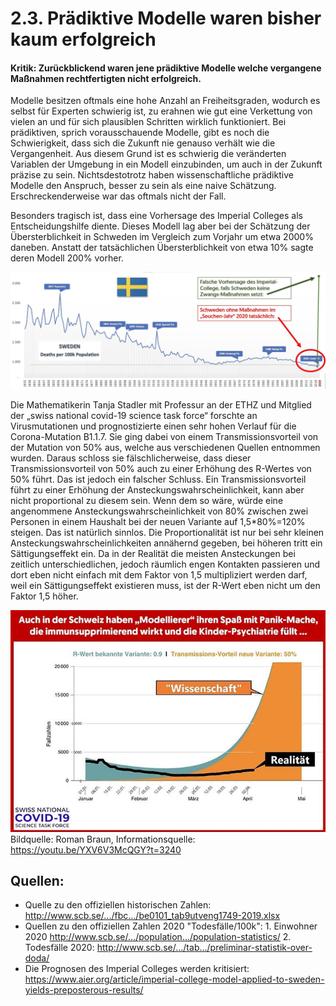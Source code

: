 # 2.3. Prädiktive Modelle waren bisher kaum erfolgreich

#### Kritik: Zurückblickend waren jene prädiktive Modelle welche vergangene Maßnahmen rechtfertigten nicht erfolgreich.


Modelle besitzen oftmals eine hohe Anzahl an Freiheitsgraden, wodurch es selbst für Experten schwierig ist, zu erahnen wie gut eine Verkettung von vielen an und für sich plausiblen Schritten wirklich funktioniert. Bei prädiktiven, sprich vorausschauende Modelle, gibt es noch die Schwierigkeit, dass sich die Zukunft nie genauso verhält wie die Vergangenheit. Aus diesem Grund ist es schwierig die veränderten Variablen der Umgebung in ein Modell einzubinden, um auch in der Zukunft präzise zu sein. Nichtsdestotrotz haben wissenschaftliche prädiktive Modelle den Anspruch, besser zu sein als eine naive Schätzung. Erschreckenderweise war das oftmals nicht der Fall. 

Besonders tragisch ist, dass eine Vorhersage des Imperial Colleges als Entscheidungshilfe diente. Dieses Modell lag aber bei der Schätzung der Übersterblichkeit in Schweden im Vergleich zum Vorjahr um etwa 2000% daneben. Anstatt der tatsächlichen Übersterblichkeit von etwa 10% sagte deren Modell 200% vorher.
 
![imperial_college](imperial_college.jpg)
 
Die Mathematikerin Tanja Stadler mit Professur an der ETHZ und Mitglied der „swiss national covid-19 science task force“ forschte an Virusmutationen und prognostizierte einen sehr hohen Verlauf für die Corona-Mutation B1.1.7. Sie ging dabei von einem Transmissionsvorteil von der Mutation von 50% aus, welche aus verschiedenen Quellen entnommen wurden. Daraus schloss sie fälschlicherweise, dass dieser Transmissionsvorteil von 50% auch zu einer Erhöhung des R-Wertes von 50% führt. Das ist jedoch ein falscher Schluss. Ein Transmissionsvorteil führt zu einer Erhöhung der Ansteckungswahrscheinlichkeit, kann aber nicht proportional zu diesem sein. Wenn dem so wäre, würde eine angenommene Ansteckungswahrscheinlichkeit von 80% zwischen zwei Personen in einem Haushalt bei der neuen Variante auf 1,5*80%=120% steigen. Das ist natürlich sinnlos. Die Proportionalität ist nur bei sehr kleinen Ansteckungswahrscheinlichkeiten annähernd gegeben, bei höheren tritt ein Sättigungseffekt ein. Da in der Realität die meisten Ansteckungen bei zeitlich unterschiedlichen, jedoch räumlich engen Kontakten passieren und dort eben nicht einfach mit dem Faktor von 1,5 multipliziert werden darf, weil ein Sättigungseffekt existieren muss, ist der R-Wert eben nicht um den Faktor 1,5 höher.
 
![swiss_task_force](swiss_task_force.jpg)
Bildquelle: Roman Braun, Informationsquelle: https://youtu.be/YXV6V3McQGY?t=3240

## Quellen:
 - Quelle zu den offiziellen historischen Zahlen: http://www.scb.se/.../fbc.../be0101_tab9utveng1749-2019.xlsx 
 - Quellen zu den offiziellen Zahlen 2020 "Todesfälle/100k": 1. Einwohner 2020 http://www.scb.se/.../population.../population-statistics/ 2. Todesfälle 2020: http://www.scb.se/.../tab.../preliminar-statistik-over-doda/
 - Die Prognosen des Imperial Colleges werden kritisiert: https://www.aier.org/article/imperial-college-model-applied-to-sweden-yields-preposterous-results/


